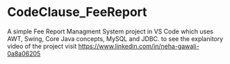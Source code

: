 # CodeClause_FeeReport
A simple Fee Report Managment System project in VS Code which uses AWT, Swing, Core Java concepts, MySQL and JDBC. to see the explanitory video of the project visit https://www.linkedin.com/in/neha-gawali-0a8a06205
